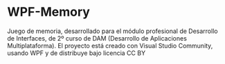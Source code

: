 # WPF-Memory

Juego de memoria, desarrollado para el módulo profesional de Desarrollo de Interfaces, de 2º curso de DAM (Desarrollo de Aplicaciones Multiplataforma). El proyecto está creado con Visual Studio Community, usando WPF y de distribuye bajo licencia CC BY
